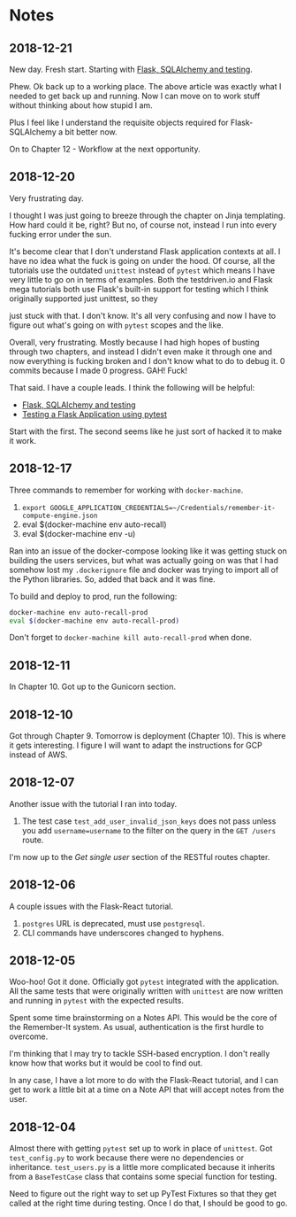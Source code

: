 # Notes

## 2018-12-21

New day. Fresh start. Starting with [Flask, SQLAlchemy and testing](https://spotofdata.com/flask-testing/).

Phew. Ok back up to a working place. The above article was exactly
what I needed to get back up and running. Now I can move on to
work stuff without thinking about how stupid I am.

Plus I feel like I understand the requisite objects required for
Flask-SQLAlchemy a bit better now.

On to Chapter 12 - Workflow at the next opportunity.

## 2018-12-20

Very frustrating day.

I thought I was just going to breeze through the chapter on Jinja
templating. How hard could it be, right? But no, of course not, instead
I run into every fucking error under the sun.

It's become clear that I don't understand Flask application contexts at
all. I have no idea what the fuck is going on under the hood. Of course,
all the tutorials use the outdated `unittest` instead of `pytest` which
means I have very little to go on in terms of examples. Both the
testdriven.io and Flask mega tutorials both use Flask's built-in support
for testing which I think originally supported just unittest, so they

just stuck with that. I don't know. It's all very confusing and now I
have to figure out what's going on with `pytest` scopes and the like.

Overall, very frustrating. Mostly because I had high hopes of busting
through two chapters, and instead I didn't even make it through one and
now everything is fucking broken and I don't know what to do to debug
it. 0 commits because I made 0 progress. GAH! Fuck!

That said. I have a couple leads. I think the following will be helpful:

* [Flask, SQLAlchemy and testing](https://spotofdata.com/flask-testing/)
* [Testing a Flask Application using pytest](https://www.patricksoftwareblog.com/testing-a-flask-application-using-pytest/)

Start with the first. The second seems like he just sort of hacked it
to make it work.

## 2018-12-17

Three commands to remember for working with `docker-machine`.

1. `export GOOGLE_APPLICATION_CREDENTIALS=~/Credentials/remember-it-compute-engine.json`
2. eval $(docker-machine env auto-recall)
3. eval $(docker-machine env -u)

Ran into an issue of the docker-compose looking like it was getting
stuck on building the users services, but what was actually going on
was that I had somehow lost my `.dockerignore` file and docker was
trying to import all of the Python libraries. So, added that back and
it was fine.

To build and deploy to prod, run the following:

```bash
docker-machine env auto-recall-prod
eval $(docker-machine env auto-recall-prod)
```

Don't forget to `docker-machine kill auto-recall-prod` when done.

## 2018-12-11

In Chapter 10. Got up to the Gunicorn section.

## 2018-12-10

Got through Chapter 9. Tomorrow is deployment (Chapter 10). This is where it
gets interesting. I figure I will want to adapt the instructions for GCP
instead of AWS.

## 2018-12-07

Another issue with the tutorial I ran into today.

1. The test case `test_add_user_invalid_json_keys` does not pass
unless you add `username=username` to the filter on the query in the
`GET /users` route.

I'm now up to the *Get single user* section of the RESTful routes
chapter.

## 2018-12-06

A couple issues with the Flask-React tutorial.

1. `postgres` URL is deprecated, must use `postgresql`.
2. CLI commands have underscores changed to hyphens.

## 2018-12-05

Woo-hoo! Got it done. Officially got `pytest` integrated with the application.
All the same tests that were originally written with `unittest` are now written
and running in `pytest` with the expected results.

Spent some time brainstorming on a Notes API. This would be the core of the
Remember-It system. As usual, authentication is the first hurdle to overcome.

I'm thinking that I may try to tackle SSH-based encryption. I don't really know
how that works but it would be cool to find out.

In any case, I have a lot more to do with the Flask-React tutorial, and I can
get to work a little bit at a time on a Note API that will accept notes from
the user.

## 2018-12-04

Almost there with getting `pytest` set up to work in place of
`unittest`. Got `test_config.py` to work because there were no
dependencies or inheritance. `test_users.py` is a little more
complicated because it inherits from a `BaseTestCase` class that
contains some special function for testing.

Need to figure out the right way to set up PyTest Fixtures so
that they get called at the right time during testing. Once I do
that, I should be good to go.
